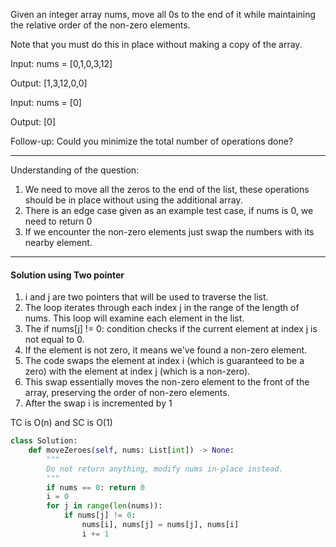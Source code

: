 Given an integer array nums, move all 0s to the end of it while maintaining the relative order of the non-zero elements.

Note that you must do this in place without making a copy of the array.

Input: nums = [0,1,0,3,12]

Output: [1,3,12,0,0]

Input: nums = [0]

Output: [0]

Follow-up: Could you minimize the total number of operations done?
_________________________________________________________________________________________________

Understanding of the question:
1. We need to move all the zeros to the end of the list, these operations should be in place without
   using the additional array.
3. There is an edge case given as an example test case, if nums is 0, we need to return 0
4. If we encounter the non-zero elements just swap the numbers with its nearby element.
__________________________________________________________________________________________________________

#### Solution using Two pointer

1. i and j are two pointers that will be used to traverse the list.
2. The loop iterates through each index j in the range of the length of nums. This loop will examine each
   element in the list.
3. The if nums[j] != 0: condition checks if the current element at index j is not equal to 0.
4. If the element is not zero, it means we've found a non-zero element.
5. The code swaps the element at index i (which is guaranteed to be a zero) with the element at index j (which is a non-zero).
6. This swap essentially moves the non-zero element to the front of the array, preserving the order of non-zero elements.
7. After the swap i is incremented by 1

TC is O(n) and SC is O(1)

```python
class Solution:
    def moveZeroes(self, nums: List[int]) -> None:
        """
        Do not return anything, modify nums in-place instead.
        """
        if nums == 0: return 0
        i = 0
        for j in range(len(nums)):
            if nums[j] != 0:
                nums[i], nums[j] = nums[j], nums[i]
                i += 1
```



